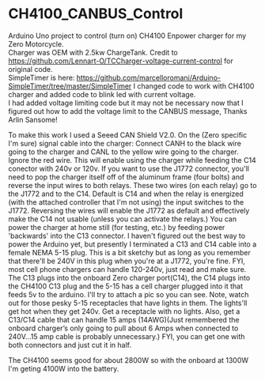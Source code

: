 # CH4100_CANBUS_Control
Arduino Uno project to control (turn on) CH4100 Enpower charger for my Zero Motorcycle.  
Charger was OEM with 2.5kw ChargeTank.
Credit to https://github.com/Lennart-O/TCCharger-voltage-current-control for original code.  
SimpleTimer is here:
https://github.com/marcelloromani/Arduino-SimpleTimer/tree/master/SimpleTimer
I changed code to work with CH4100 charger and added code to blink led with current voltage.  
I had added voltage limiting code but it may not be necessary now that I figured out how to add 
the voltage limit to the CANBUS message, Thanks Arlin Sansome!

To make this work I used a Seeed CAN Shield V2.0.  On the (Zero specific I'm sure) signal cable into the charger:
Connect CANH to the black wire going to the charger and CANL to the yellow wire going to the charger. Ignore the red wire.
This will enable using the charger while feeding the C14 conector with 240v or 120v. If you want to use the J1772 connector,
you'll need to pop the charger itself off of the aluminum frame (four bolts) and reverse the input wires to both relays. These
two wires (on each relay) go to the J1772 and to the C14. Default is C14 and when the relay is energized (with the attached
controller that I'm not using) the input switches to the J1772.  Reversing the wires will enable the J1772 as default and effectively
make the C14 not usable (unless you can activate the relays.)  You can power the charger at home still (for testing, etc.)
by feeding power 'backwards' into the C13 connector. I haven't figured out the best way to power the Arduino yet, but presently
I terminated a C13 and C14 cable into a female NEMA 5-15 plug.  This is a bit sketchy but as long as you remember that there'll
be 240V in this plug when you're at a J1772, you're fine. FYI, most cell phone chargers can handle 120-240v, just read and make sure.
The C13 plugs into the onboard Zero charger port(C14), the C14 plugs into the CH4100 C13 plug and the 5-15 has a cell charger plugged into
it that feeds 5v to the arduino.  I'll try to attach a pic so you can see. Note, watch out for those pesky 5-15 receptacles that have
lights in them. The lights'll get hot when they get 240v. Get a receptacle with no lights. Also, get a C13/C14 cable that can handle
15 amps (14AWG)(Just remembered the onboard charger’s only going to pull about 6 Amps when connected to 240V...15 amp cable is probably
unnecessary.) FYI, you can get one with both connectors and just cut it in half.

The CH4100 seems good for about 2800W so with the onboard at 1300W I'm geting 4100W into the battery.
